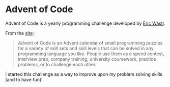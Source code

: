 # Advent of Code 

Advent of Code is a yearly programming challenge developed by [Eric Wastl](https://github.com/topaz).

From the [site](https://adventofcode.com/2020/about):
>  Advent of Code is an Advent calendar of small programming puzzles for a variety of skill sets and skill levels that can be solved in any programming language you like. People use them as a speed contest, interview prep, company training, university coursework, practice problems, or to challenge each other.

I started this challenge as a way to improve upon my problem solving skills (and to have fun)!

